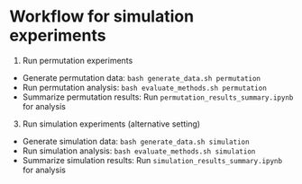 # Workflow for simulation experiments

1. Run permutation experiments
  - Generate permutation data: `bash generate_data.sh permutation`
  - Run permutation analysis: `bash evaluate_methods.sh permutation`
  - Summarize permutation results: Run `permutation_results_summary.ipynb` for analysis

3. Run simulation experiments (alternative setting)
  - Generate simulation data: `bash generate_data.sh simulation`
  - Run simulation analysis: `bash evaluate_methods.sh simulation`
  - Summarize simulation results: Run `simulation_results_summary.ipynb` for analysis
